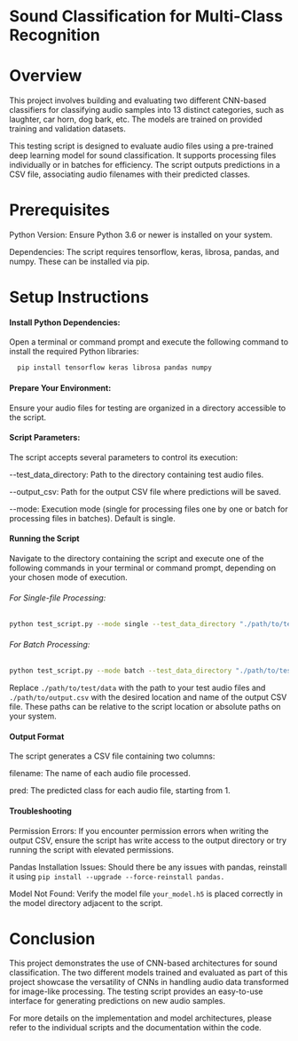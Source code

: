 # Sound Classification for Multi-Class Recognition
# Overview
This project involves building and evaluating two different CNN-based classifiers for classifying audio samples into 13 distinct categories, such as laughter, car horn, dog bark, etc. The models are trained on provided training and validation datasets. 

This testing script is designed to evaluate audio files using a pre-trained deep learning model for sound classification. It supports processing files individually or in batches for efficiency. The script outputs predictions in a CSV file, associating audio filenames with their predicted classes.

# Prerequisites
Python Version: Ensure Python 3.6 or newer is installed on your system.

Dependencies: The script requires tensorflow, keras, librosa, pandas, and numpy. These can be installed via pip.

# Setup Instructions
#### Install Python Dependencies:

Open a terminal or command prompt and execute the following command to install the required Python libraries:
```bash
  pip install tensorflow keras librosa pandas numpy
```

#### Prepare Your Environment:
Ensure your audio files for testing are organized in a directory accessible to the script.

#### Script Parameters:
The script accepts several parameters to control its execution:

--test_data_directory: Path to the directory containing test audio files.

--output_csv: Path for the output CSV file where predictions will be saved.

--mode: Execution mode (single for processing files one by one or batch for processing files in batches). Default is single.

#### Running the Script
Navigate to the directory containing the script and execute one of the following commands in your terminal or command prompt, depending on your chosen mode of execution.

###### For Single-file Processing:

```bash
python test_script.py --mode single --test_data_directory "./path/to/test/data" --output_csv "./path/to/output.csv"
```
###### For Batch Processing:

```bash
python test_script.py --mode batch --test_data_directory "./path/to/test/data" --output_csv "./path/to/output.csv"
```
Replace `./path/to/test/data` with the path to your test audio files and `./path/to/output.csv` with the desired location and name of the output CSV file. These paths can be relative to the script location or absolute paths on your system.

#### Output Format
The script generates a CSV file containing two columns:

filename: The name of each audio file processed.

pred: The predicted class for each audio file, starting from 1.

#### Troubleshooting
Permission Errors: If you encounter permission errors when writing the output CSV, ensure the script has write access to the output directory or try running the script with elevated permissions.

Pandas Installation Issues: Should there be any issues with pandas, reinstall it using `pip install --upgrade --force-reinstall pandas.`

Model Not Found: Verify the model file `your_model.h5` is placed correctly in the model directory adjacent to the script.

# Conclusion
This project demonstrates the use of CNN-based architectures for sound classification. The two different models trained and evaluated as part of this project showcase the versatility of CNNs in handling audio data transformed for image-like processing. The testing script provides an easy-to-use interface for generating predictions on new audio samples.

For more details on the implementation and model architectures, please refer to the individual scripts and the documentation within the code.
